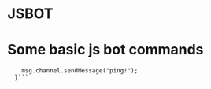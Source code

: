 # JSBOT


# Some basic js bot commands

```if (msg.content.startsWith(prefix + "ping")) {
    msg.channel.sendMessage("ping!"); 
  }```

